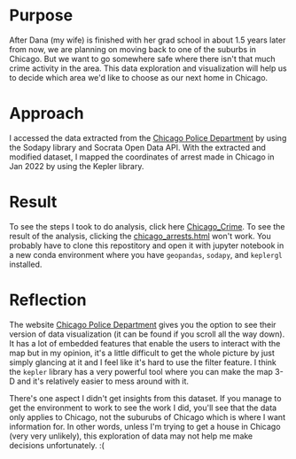 # Purpose
After Dana (my wife) is finished with her grad school in about 1.5 years later from now, we are planning on moving back to one of the suburbs in Chicago. But we want to go somewhere safe where there isn't that much crime activity in the area. This data exploration and visualization will help us to decide which area we'd like to choose as our next home in Chicago. 

# Approach
I accessed the data extracted from the [Chicago Police Department](https://data.cityofchicago.org/Public-Safety/Crimes-One-year-prior-to-present/x2n5-8w5q) by using the Sodapy library and Socrata Open Data API. With the extracted and modified dataset, I mapped the coordinates of arrest made in Chicago in Jan 2022 by using the Kepler library.

# Result
To see the steps I took to do analysis, click here [Chicago_Crime](https://github.com/wonhee3472/GIS_Project/blob/main/Chicago%20Crime.ipynb).
To see the result of the analysis, clicking the [chicago_arrests.html](https://github.com/wonhee3472/GIS_Project/blob/main/chicago_arrests.html) won't work. You probably have to clone this repostitory and open it with jupyter notebook in a new conda environment where you have `geopandas`, `sodapy`, and `keplergl` installed.

# Reflection
The website [Chicago Police Department](https://data.cityofchicago.org/Public-Safety/Crimes-One-year-prior-to-present/x2n5-8w5q) gives you the option to see their version of data visualization (it can be found if you scroll all the way down). It has a lot of embedded features that enable the users to interact with the map but in my opinion, it's a little difficult to get the whole picture by just simply glancing at it and I feel like it's hard to use the filter feature. I think the `kepler` library has a very powerful tool where you can make the map 3-D and it's relatively easier to mess around with it.

There's one aspect I didn't get insights from this dataset. If you manage to get the environment to work to see the work I did, you'll see that the data only applies to Chicago, not the suburubs of Chicago which is where I want information for. In other words, unless I'm trying to get a house in Chicago (very very unlikely), this exploration of data may not help me make decisions unfortunately. :(

